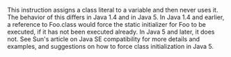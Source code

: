 This instruction assigns a class literal to a variable and then never uses it. The behavior of this differs in Java 1.4 and in Java 5. In Java 1.4 and earlier, a reference to Foo.class would force the static initializer for Foo to be executed, if it has not been executed already. In Java 5 and later, it does not. See Sun's article on Java SE compatibility for more details and examples, and suggestions on how to force class initialization in Java 5.